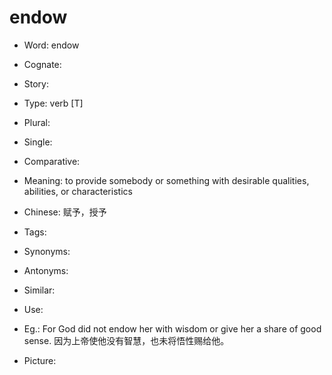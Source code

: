 # endow

- Word: endow
- Cognate: 
- Story: 

- Type: verb [T]
- Plural: 
- Single: 
- Comparative: 
- Meaning: to provide somebody or something with desirable qualities, abilities, or characteristics
- Chinese: 赋予，授予
- Tags: 
- Synonyms: 
- Antonyms: 
- Similar: 
- Use: 
- Eg.: For God did not endow her with wisdom or give her a share of good sense. 因为上帝使他没有智慧，也未将悟性赐给他。
- Picture: 

